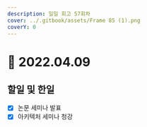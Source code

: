 ```yaml
---
description: 일일 회고 57회차
cover: ../.gitbook/assets/Frame 85 (1).png
coverY: 0
---
```


# 🙂 2022.04.09

## 할일 및 한일

* [x] 논문 세미나 발표
* [x] 아키텍처 세미나 청강

